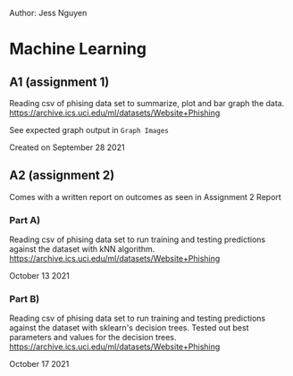 Author: Jess Nguyen
# Machine Learning 
## A1 (assignment 1)

Reading csv of phising data set to summarize, plot and bar graph the data.
https://archive.ics.uci.edu/ml/datasets/Website+Phishing

See expected graph output in `Graph Images`

Created on September 28 2021

## A2 (assignment 2)
Comes with a written report on outcomes as seen in Assignment 2 Report
### Part A) 
Reading csv of phising data set to run training and testing predictions against the dataset with kNN algorithm.
https://archive.ics.uci.edu/ml/datasets/Website+Phishing

October 13 2021

### Part B)
Reading csv of phising data set to run training and testing predictions against the dataset with sklearn's decision trees. Tested out best parameters and values for the decision trees.
https://archive.ics.uci.edu/ml/datasets/Website+Phishing

October 17 2021

